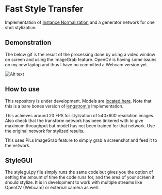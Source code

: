 # Fast Style Transfer

Implementation of [Instance Normalization](https://arxiv.org/abs/1607.08022) and a generator network for one shot stylization. 


## Demonstration
 
The below gif is the result of the processing done by using a video window on screen and using the ImageGrab feature. OpenCV is having some issues on my new laptop and thus I have no committed a Webcam version yet. 

![Alt text](https://github.com/akhauriyash/Fast-style-transfer/blob/master/21anpd.gif?raw=true)

## How to use

This repository is under development. Models are [located here](https://drive.google.com/drive/folders/0B9jhaT37ydSyRk9UX0wwX3BpMzQ?usp=sharing).
Note that this is a bare bones version of [lengstrom's](https://github.com/lengstrom/fast-style-transfer) Implementation.

This achieves around 20 FPS for stylization of 540x600 resolution images. Also check that the transform network has been tinkered with to give maximum throughput but model has not been trained for that network. Use the original network for stylized results. 

This uses PILs ImageGrab feature to simply grab a screenshot and feed it to the network. 

## StyleGUI

The stylegui.py file simply runs the same code but gives you the option of setting the amount of time the code runs for, and the area of your screen it should stylize. It is in development to work with multiple streams like OpenCV (Webcam) or external camera as well. 
